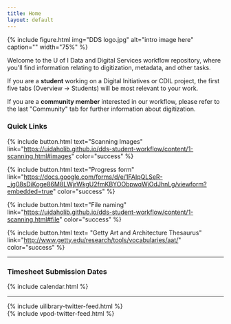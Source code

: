 ```yaml
---
title: Home
layout: default
---
```


{% include figure.html img="DDS logo.jpg" alt="intro image here" caption="" width="75%" %}

Welcome to the U of I Data and Digital Services workflow repository, where you'll find information relating to digitization, metadata, and other tasks.

If you are a **student** working on a Digital Initiatives or CDIL project, the first five tabs (Overview -> Students) will be most relevant to your work.

If you are a **community member** interested in our workflow, please refer to the last "Community" tab for further information about digitization.


### Quick Links

{% include button.html text="Scanning Images" link="https://uidaholib.github.io/dds-student-workflow/content/1-scanning.html#images" color="success" %}

{% include button.html text="Progress form" link="https://docs.google.com/forms/d/e/1FAIpQLSeR-_jg08sDiKoge86M8LWjrWkgU2fmKBYOObpwqWjOdJhnLg/viewform?embedded=true" color="success" %}

{% include button.html text="File naming" link="https://uidaholib.github.io/dds-student-workflow/content/1-scanning.html#file" color="success" %}

{% include button.html text= "Getty Art and Architecture Thesaurus" link="http://www.getty.edu/research/tools/vocabularies/aat/" color="success" %}

------
### Timesheet Submission Dates

{% include calendar.html %}

---

<div class="row pt-4">
    <div class="col-sm-6">
        {% include uilibrary-twitter-feed.html %}
    </div>
    <div class="col-sm-6">
        {% include vpod-twitter-feed.html %}
    </div>
</div> 



